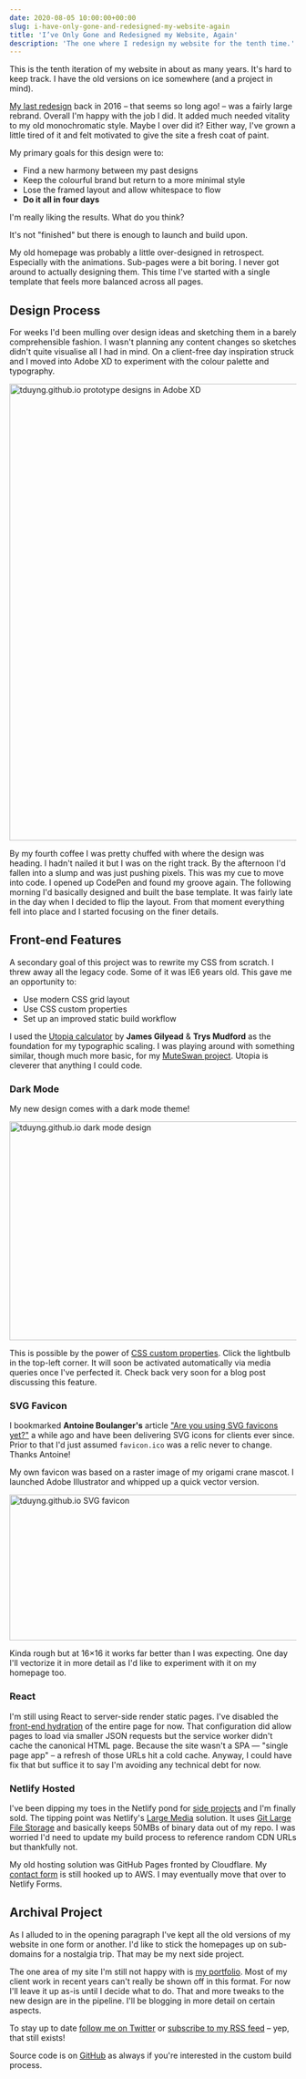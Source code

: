 ```yaml
---
date: 2020-08-05 10:00:00+00:00
slug: i-have-only-gone-and-redesigned-my-website-again
title: 'I’ve Only Gone and Redesigned my Website, Again'
description: 'The one where I redesign my website for the tenth time.'
---
```

This is the tenth iteration of my website in about as many years. It's hard to keep track. I have the old versions on ice somewhere (and a project in mind).

[My last redesign](/2016/02/29/a-bit-of-a-new-look/) back in 2016 – that seems so long ago! – was a fairly large rebrand. Overall I'm happy with the job I did. It added much needed vitality to my old monochromatic style. Maybe I over did it? Either way, I've grown a little tired of it and felt motivated to give the site a fresh coat of paint.

My primary goals for this design were to:

* Find a new harmony between my past designs
* Keep the colourful brand but return to a more minimal style
* Lose the framed layout and allow whitespace to flow
* **Do it all in four days**

I'm really liking the results. What do you think?

It's not "finished" but there is enough to launch and build upon.

My old homepage was probably a little over-designed in retrospect. Especially with the animations. Sub-pages were a bit boring. I never got around to actually designing them. This time I've started with a single template that feels more balanced across all pages.

## Design Process

For weeks I'd been mulling over design ideas and sketching them in a barely comprehensible fashion. I wasn't planning any content changes so sketches didn't quite visualise all I had in mind. On a client-free day inspiration struck and I moved into Adobe XD to experiment with the colour palette and typography.

<p class="Image">
  <img loading="lazy" srcset="
    /images/blog/2020/tduyng-2k20-adobe-xd@1x.png,
    /images/blog/2020/tduyng-2k20-adobe-xd@2x.png 2x"
    src="/images/blog/2020/tduyng-2k20-adobe-xd@1x.png"
    alt="tduyng.github.io prototype designs in Adobe XD"
    width="666"
    height="802">
</p>

By my fourth coffee I was pretty chuffed with where the design was heading. I hadn't nailed it but I was on the right track. By the afternoon I'd fallen into a slump and was just pushing pixels. This was my cue to move into code. I opened up CodePen and found my groove again. The following morning I'd basically designed and built the base template. It was fairly late in the day when I decided to flip the layout. From that moment everything fell into place and I started focusing on the finer details.

## Front-end Features

A secondary goal of this project was to rewrite my CSS from scratch. I threw away all the legacy code. Some of it was IE6 years old. This gave me an opportunity to:

* Use modern CSS grid layout
* Use CSS custom properties
* Set up an improved static build workflow

I used the [Utopia calculator](https://utopia.fyi/) by **James Gilyead** & **Trys Mudford** as the foundation for my typographic scaling. I was playing around with something similar, though much more basic, for my [MuteSwan project](https://muteswan.tduyng.github.io/). Utopia is cleverer that anything I could code.

### Dark Mode

My new design comes with a dark mode theme!

<p class="Image">
  <img loading="lazy" srcset="
    /images/blog/2020/tduyng-2k20-darkmode@1x.png,
    /images/blog/2020/tduyng-2k20-darkmode@2x.png 2x"
    src="/images/blog/2020/tduyng-2k20-darkmode@1x.png"
    alt="tduyng.github.io dark mode design"
    width="1024"
    height="384">
</p>

This is possible by the power of [CSS custom properties](https://developer.mozilla.org/en-US/docs/Web/CSS/Using_CSS_custom_properties). Click the lightbulb in the top-left corner. It will soon be activated automatically via media queries once I've perfected it. Check back very soon for a blog post discussing this feature.

### SVG Favicon

I bookmarked **Antoine Boulanger's** article ["Are you using SVG favicons yet?"](https://medium.com/swlh/are-you-using-svg-favicons-yet-a-guide-for-modern-browsers-836a6aace3df) a while ago and have been delivering SVG icons for clients ever since. Prior to that I'd just assumed `favicon.ico` was a relic never to change. Thanks Antoine!

My own favicon was based on a raster image of my origami crane mascot. I launched Adobe Illustrator and whipped up a quick vector version.

<p class="Image">
  <img loading="lazy" srcset="
    /images/blog/2020/tduyng-2k20-favicon@1x.png,
    /images/blog/2020/tduyng-2k20-favicon@2x.png 2x"
    src="/images/blog/2020/tduyng-2k20-favicon@1x.png"
    alt="tduyng.github.io SVG favicon"
    width="512"
    height="256">
</p>

Kinda rough but at 16×16 it works far better than I was expecting. One day I'll vectorize it in more detail as I'd like to experiment with it on my homepage too.

### React

I'm still using React to server-side render static pages. I've disabled the [front-end hydration](/2018/05/21/pwa-progressive-web-apps/) of the entire page for now. That configuration did allow pages to load via smaller JSON requests but the service worker didn't cache the canonical HTML page. Because the site wasn't a SPA — "single page app" – a refresh of those URLs hit a cold cache. Anyway, I could have fix that but suffice it to say I'm avoiding any technical debt for now.

### Netlify Hosted

I've been dipping my toes in the Netlify pond for [side projects](/2020/06/08/pwa-web-crypto-encryption-auto-sign-in-redux-persist/) and I'm finally sold. The tipping point was Netlify's [Large Media](https://docs.netlify.com/large-media/overview/) solution. It uses [Git Large File Storage](https://git-lfs.github.com/) and basically keeps 50MBs of binary data out of my repo. I was worried I'd need to update my build process to reference random CDN URLs but thankfully not.

My old hosting solution was GitHub Pages fronted by Cloudflare. My [contact form](/contact/) is still hooked up to AWS. I may eventually move that over to Netlify Forms.

## Archival Project

As I alluded to in the opening paragraph I've kept all the old versions of my website in one form or another. I'd like to stick the homepages up on sub-domains for a nostalgia trip. That may be my next side project.

The one area of my site I'm still not happy with is [my portfolio](/showcase/). Most of my client work in recent years can't really be shown off in this format. For now I'll leave it up as-is until I decide what to do. That and more tweaks to the new design are in the pipeline. I'll be blogging in more detail on certain aspects.

To stay up to date [follow me on Twitter](https://twitter.com/tduyng) or [subscribe to my RSS feed](https://tduyng.github.io/rss.xml) – yep, that still exists!

Source code is on [GitHub](https://github.com/tduyng/tduyng.github.io) as always if you're interested in the custom build process.

